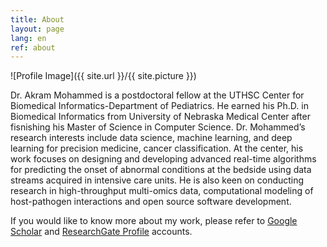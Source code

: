 ```yaml
---
title: About
layout: page
lang: en
ref: about
---
```

![Profile Image]({{ site.url }}/{{ site.picture }})

Dr. Akram Mohammed is a postdoctoral fellow at the UTHSC Center for Biomedical Informatics-Department of Pediatrics. He earned his Ph.D. in Biomedical Informatics from University of Nebraska Medical Center after fisnishing his Master of Science in Computer Science. Dr. Mohammed’s research interests include data science, machine learning, and deep learning for precision medicine, cancer classification. At the center, his work focuses on designing and developing advanced real-time algorithms for predicting the onset of abnormal conditions at the bedside using data streams acquired in intensive care units. He is also keen on conducting research in high-throughput multi-omics data, computational modeling of host-pathogen interactions and open source software development.

If you would like to know more about my work, please refer to <a href="https://scholar.google.com/citations?user=DuzpZDEAAAAJ&hl=en">Google Scholar</a> and <a href="https://www.researchgate.net/profile/Akram_Mohammed5"> ResearchGate Profile</a> accounts.
